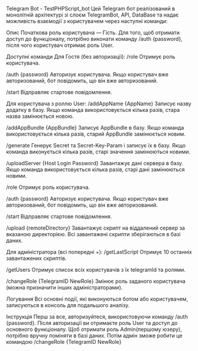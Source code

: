 Telegram Bot - TestPHPScript_bot
Цей Telegram бот реалізований в монолітній архітектурі зі слоєм TelegramBot, API, DataBase та надає можливість взаємодії з користувачем через наступні команди:

Опис
Початкова роль користувача — Гість. Для того, щоб отримати доступ до функціоналу, потрібно виконати команду /auth {password}, після чого користувач отримає роль User.

Доступні команди
Для Гостя (без авторизації):
/role
Отримує роль користувача.

/auth {password}
Авторизує користувача. Якщо користувач вже авторизований, бот повідомить, що він вже авторизований.

/start
Відправляє стартове повідомлення.

Для користувача з роллю User:
/addAppName {AppName}
Записує назву додатку в базу. Якщо команда використовується кілька разів, стара назва замінюється новою.

/addAppBundle {AppBundle}
Записує AppBundle в базу. Якщо команда використовується кілька разів, старий AppBundle замінюється новим.

/generate
Генерує Secret та Secret-Key-Param і записує їх в базу. Якщо команда виконується кілька разів, старі значення замінюються новими.

/uploadServer {Host Login Password}
Завантажує дані сервера в базу. Якщо команда використовується кілька разів, старі дані замінюються новими.

/role
Отримує роль користувача.

/auth {password}
Авторизує користувача. Якщо користувач вже авторизований, бот повідомить, що він вже авторизований.

/start
Відправляє стартове повідомлення.

/upload {remoteDirectory}
Завантажує скрипт на віддалений сервер за вказаною директорією. Всі завантажені скрипти зберігаються в базі даних.

Для адміністратора (всі попередні +):
/getLastScript
Отримує 10 останніх завантажених скриптів.

/getUsers
Отримує список всіх користувачів з їх telegramId та ролями.

/changeRole {TelegramID NewRole}
Змінює роль заданого користувача (можна призначити інших адміністраторами).

Логування
Всі основні події, які виконуються ботом або користувачем, записуються в консоль для подальшого аналізу.

Інструкція
Перш за все, авторизуйтеся, використовуючи команду /auth {password}.
Після авторизації ви отримаєте роль User та доступ до основного функціоналу.
Щоб отримати роль Admin(першому юзеру), потрібно вручну поміняти в базі даних. Потім адмін зможе робити це командою /changeRole {TelegramID NewRole}
